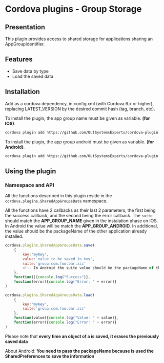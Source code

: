 # Cordova plugins - Group Storage
## Presentation

This plugin provides access to shared storage for applications sharing an AppGroupIdentifier.

## Features
- Save data by type
- Load the saved data

## Installation

Add as a cordova dependency, in config.xml (with Cordova 6.x or higher), replacing LATEST_VERSION by the desired commit hash (tag, branch, etc).

To install the plugin, the app group name must be given as variable. **(for IOS)**.

```bash
cordova plugin add https://github.com/OutSystemsExperts/cordova-plugin-appgroups-data.git#LATEST_VERSION --variable APP_GROUP_NAME=group.com.foo.bar.zzz
```

To install the plugin, the app group android must be given as variable. **(for Android)**.

```bash
cordova plugin add https://github.com/OutSystemsExperts/cordova-plugin-appgroups-data.git#LATEST_VERSION --variable APP_GROUP_ANDROID=group.com.foo.bar.zzz
```
## Using the plugin ##

### Namespace and API

All the functions described in this plugin reside in the `cordova.plugins.SharedAppGroupsData` namespace.

All the functions have 2 callbacks as their last 2 parameters, the first
being the success callback, and the second being the error callback.
The `suite` should match the **APP_GROUP_NAME** given in the instalation phase on IOS. In Android the value will be match the **APP_GROUP_ANDROID**. In additional, the value should be the packageName of the other application already installed.

```javascript
cordova.plugins.SharedAppGroupsData.save(
    { 
        key:'myKey',
        value:'value to be saved in key',
        suite:'group.com.foo.bar.zzz'
        <!-- In Android the suite value should be the packageName of the other application -->
    },
    function(){console.log("Success")},
    function(error){console.log("Error: " + error)}
)
```

```javascript
cordova.plugins.SharedAppGroupsData.load(
    { 
        key:'myKey',
        suite:'group.com.foo.bar.zzz'
    },
    function(value){console.log("Value: " + value)},
    function(error){console.log("Error: " + error)}
)
```

Please note that **every time an object of a is saved, it erases the previously saved data**

About Android: **You need to pass the packageName because is used the SharedPreferences to save the information**
